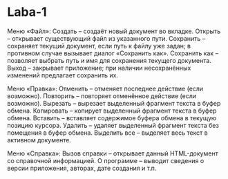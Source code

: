 # Laba-1
Меню «Файл»:
	Создать – создаёт новый документ во вкладке.
	Открыть – открывает существующий файл из указанного пути.
	Сохранить – сохраняет текущий документ, если путь к файлу уже задан; в противном случае вызывает диалог «Сохранить как».
	Сохранить как – позволяет выбрать путь и имя для сохранения текущего документа.
	Выход – закрывает приложение; при наличии несохранённых изменений предлагает сохранить их.

Меню «Правка»:
	Отменить – отменяет последнее действие (если возможно).
	Повторить – повторяет отменённое действие (если возможно).
	Вырезать – вырезает выделенный фрагмент текста в буфер обмена.
	Копировать – копирует выделенный фрагмент текста в буфер обмена.
	Вставить – вставляет содержимое буфера обмена в текущую позицию курсора.
	Удалить – удаляет выделенный фрагмент текста без помещения в буфер обмена.
	Выделить все – выделяет весь текст в активном документе.

Меню «Справка»:
	Вызов справки – открывает данный HTML-документ со справочной информацией.
	О программе – выводит сведения о версии приложения, авторах, дате создания и т.п.
